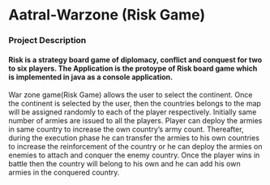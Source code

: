 # Aatral-Warzone (Risk Game)

### Project Description

#### Risk is a strategy board game of diplomacy, conflict and conquest for two to six players. The Application is the protoype of Risk board game which is implemented in java as a console application. 

War zone game(Risk Game) allows the user to select the continent. Once the continent is selected by the user, then the countries belongs to the map will be assigned randomly to each of the player respectively. Initially same number of armies are issued to all the players. Player can deploy the armies in same country to increase the own country’s army count. Thereafter, during the execution phase he can transfer the armies to his own countries to increase the reinforcement of the country or he can deploy the armies on enemies to attach and conquer the enemy country. Once the player wins in battle then the country will belong to his own and he can add his own armies in the conquered country. 
